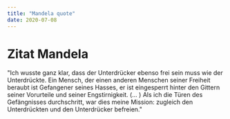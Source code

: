 ```yaml
---
title: "Mandela quote"
date: 2020-07-08
---
```


# Zitat Mandela
"Ich wusste ganz klar, dass der Unterdrücker ebenso frei sein muss wie der Unterdrückte. Ein Mensch, der einen anderen Menschen seiner Freiheit beraubt ist Gefangener seines Hasses, er ist eingesperrt hinter den Gittern seiner Vorurteile und seiner Engstirnigkeit. (... ) Als ich die Türen des Gefängnisses durchschritt, war dies meine Mission: zugleich den Unterdrückten und den Unterdrücker befreien." 
